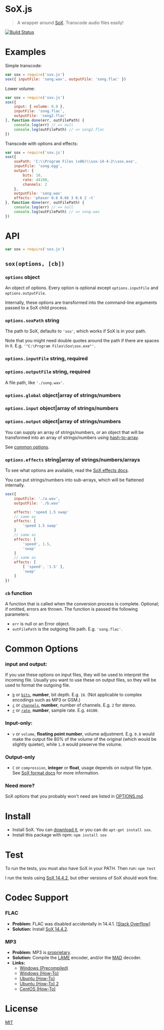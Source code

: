 # SoX.js

> A wrapper around [SoX][sox]. Transcode audio files easily!

[![Build Status](https://travis-ci.org/ArtskydJ/sox.js.svg)](https://travis-ci.org/ArtskydJ/sox.js)

# Examples

Simple transcode:
```js
var sox = require('sox.js')
sox({ inputFile: 'song.wav', outputFile: 'song.flac' })
```

Lower volume:
```js
var sox = require('sox.js')
sox({
	input: { volume: 0.8 },
	inputFile: 'song.flac',
	outputFile: 'song2.flac'
], function done(err, outFilePath) {
	console.log(err) // => null
	console.log(outFilePath) // => song2.flac
})
```

Transcode with options and effects:
```js
var sox = require('sox.js')
sox({
	soxPath: 'C:\\Program Files (x86)\\sox-14-4-2\\sox.exe',
	inputFile: 'song.ogg',
	output: {
		bits: 16,
		rate: 44100,
		channels: 2
	},
	outputFile: 'song.wav'
	effects: 'phaser 0.6 0.66 3 0.6 2 −t'
}, function done(err, outFilePath) {
	console.log(err) // => null
	console.log(outFilePath) // => song.wav
})
```

# API
```js
var sox = require('sox.js')
```

## `sox(options, [cb])`

### `options` object

An object of options. Every option is optional except `options.inputFile` and `options.outputFile`.

Internally, these options are transformed into the command-line arguments passed to a SoX child process.

### `options.soxPath` string

The path to SoX, defaults to `'sox'`, which works if SoX is in your path.

Note that you might need double quotes around the path if there are spaces in it. E.g. `'"C:\Program Files\Sox\sox.exe"'`.

### `options.inputFile` string, required
### `options.outputFile` string, required

A file path, like `'./song.wav'`.

### `options.global` object|array of strings/numbers
### `options.input` object|array of strings/numbers
### `options.output` object|array of strings/numbers

You can supply an array of strings/numbers, or an object that will be transformed into an array of strings/numbers using [hash-to-array][hta].

See [common options](#common-options).

### `options.effects` string|array of strings/numbers/arrays

To see what options are available, read the [SoX effects docs][sox-effects].

You can put strings/numbers into sub-arrays, which will be flattened internally.

```js
sox({
	inputFile: './a.wav',
	outputFile: './b.wav'

	effects: 'speed 1.5 swap'
	// same as
	effects: [
		'speed 1.5 swap'
	]
	// same as
	effects: [
		'speed', 1.5,
		'swap'
	]
	// same as
	effects: [
		[ 'speed', '1.5' ],
		'swap'
	]
})
```

### `cb` function

A function that is called when the conversion process is complete. Optional; if omitted, errors are thrown. The function is passed the following parameters:
- `err` is null or an Error object.
- `outFilePath` is the outgoing file path. E.g. `'song.flac'`.

# Common Options

### input and output:

If you use these options on input files, they will be used to interpret the incoming file.
Usually you want to use these on output files, so they will be used to format the outgoing file.

- [`b`][bitdepth-arg] or [`bits`][bitdepth-arg], **number**, bit depth. E.g. `16`. (Not applicable to complex encodings such as MP3 or GSM.)
- [`c`][channel-arg] or [`channels`][channel-arg], **number**, number of channels. E.g. `2` for stereo.
- [`r`][samplerate-arg] or [`rate`][samplerate-arg], **number**, sample rate. E.g. `44100`.

### Input-only:

- `v` or `volume`, **floating point number**, volume adjustment. E.g. `0.8` would make the output file 80% of the volume of the original (which would be slightly quieter), while `1.0` would preserve the volume.

### Output-only

- `C` or `compression`, **integer** or **float**, usage depends on output file type. See [SoX format docs][sox-format] for more information.

### Need more?

SoX options that you probably won't need are listed in [OPTIONS.md][options].

# Install

- Install SoX. You can [download it][sox-1442], or you can do `apt-get install sox`.
- Install this package with npm: `npm install sox`

# Test

To run the tests, you must also have SoX in your PATH. Then run: `npm test`

I run the tests using [SoX 14.4.2][sox-1442], but other versions of SoX should work fine.

# Codec Support

### FLAC

- **Problem:** FLAC was disabled accidentally in 14.4.1. [[Stack Overflow][so-flac]]
- **Solution:** Install [SoX 14.4.2][sox-1442].

### MP3

- **Problem:** MP3 is [proprietary](https://en.wikipedia.org/wiki/LAME#Patents_and_legal_issues).
- **Solution:** Compile the [LAME][lame] encoder, and/or the [MAD][mad] decoder.
- **Links:**
	- [Windows (Precompiled)](https://github.com/EaterOfCode/sux/tree/master/win_libs)
	- [Windows (How-To)](http://www.codeproject.com/Articles/33901/Compiling-SOX-with-Lame-and-Libmad-for-Windows)
	- [Ubuntu (How-To)](http://superuser.com/questions/421153/how-to-add-a-mp3-handler-to-sox)
	- [Ubuntu (How-To) 2](http://eggblog.invertedegg.com/?p=19)
	- [CentOS (How-To)](http://techblog.netwater.com/?p=4)

# License

[MIT](http://choosealicense.com/licenses/mit/)

[sox]:         http://sox.sourceforge.net/
[sox-1442]:    http://sourceforge.net/projects/sox/files/sox/14.4.2/
[sox-effects]: http://sox.sourceforge.net/sox.html#EFFECTS
[sox-format]:  http://sox.sourceforge.net/soxformat.html
[bitdepth-arg]:   https://en.wikipedia.org/wiki/Audio_bit_depth
[channel-arg]:    https://en.wikipedia.org/wiki/Audio_channel
[samplerate-arg]: https://en.wikipedia.org/wiki/Sampling_(signal_processing)#Sampling_rate
[options]: https://github.com/ArtskydJ/sox.js/blob/master/OPTIONS.md
[hta]:     https://github.com/ArtskydJ/hash-to-array
[lame]:    http://lame.sourceforge.net/
[mad]:     http://www.underbit.com/products/mad
[so-flac]: http://stackoverflow.com/questions/23382500/how-to-install-flac-support-flac-libraries-to-sox-in-windows/25755799
